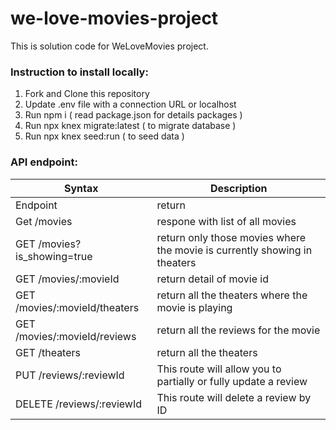 # we-love-movies-project

This is solution code for WeLoveMovies project. 

### Instruction to install locally:
1. Fork and Clone this repository
2. Update .env file with a connection URL or localhost
3. Run npm i ( read package.json for details packages )
4. Run npx knex migrate:latest ( to migrate database )
5. Run npx knex seed:run ( to seed data )

### API endpoint:
| Syntax | Description |
| ----------- | ----------- |
| Endpoint | return |
| Get /movies | respone with list of all movies |
| GET /movies?is_showing=true | return only those movies where the movie is currently showing in theaters |
| GET /movies/:movieId | return detail of movie id |
| GET /movies/:movieId/theaters | return all the theaters where the movie is playing |
| GET /movies/:movieId/reviews | return all the reviews for the movie |
| GET /theaters | return all the theaters |
| PUT /reviews/:reviewId | This route will allow you to partially or fully update a review |
| DELETE /reviews/:reviewId | This route will delete a review by ID |
